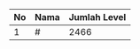 | No | Nama            | Jumlah Level |
|----|-----------------|--------------|
| 1  | #    |    2466        |
